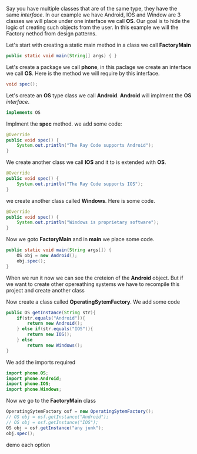 Say you have multiple classes that are of the same type, they have the same *interface*. In our example we have Android, IOS and Window
are 3 classes we will place under one interface we call **OS**.
Our goal is to hide the logic of creating such objects from the user. In this example we will the Factory nethod from design patterns.

Let's start with creating a static main method in a class we call **FactoryMain**
```java
public static void main(String[] args) { }
```
Let's create a package we call **phone**, in this paclage  we create an interface we call **OS**.
Here is the method we will require by this interface.
```java
void spec();
```
Let's create an **OS** type class we call **Android**. **Android** will implment the **OS** *interface*. 
```java
implements OS
```
Implment the **spec** method.
we add some code:
```java
@Override
public void spec() {
    System.out.println("The Ray Code supports Android");
}
```

We create another class we call **IOS** and it to is extended with **OS**.
```java
@Override
public void spec() {
    System.out.println("The Ray Code supports IOS");
}
```
we create another class called **Windows**. Here is some code.
```java
@Override
public void spec() {
    System.out.println("Windows is proprietary software");
}
```

Now we goto **FactoryMain** and in **main** we place some code.
```java
public static void main(String args[]) {
    OS obj = new Android();
    obj.spec();
}
```
When we run it now we can see the creteion of the **Android** object.
But if we want to create other opereathing systems we have to recompile this project and create another class

Now create a class called **OperatingSytemFactory**.
We add some code
```java
public OS getInstance(String str){
    if(str.equals("Android")){
        return new Android();
    } else if(str.equals("IOS")){
        return new IOS();
    } else
        return new Windows();
}
```
We add the imports required
```java
import phone.OS;
import phone.Android;
import phone.IOS;
import phone.Windows;
```
Now we go to the **FactoryMain** class
```java
OperatingSytemFactory osf = new OperatingSytemFactory();
// OS obj = osf.getInstance("Android");
// OS obj = osf.getInstance("IOS");
OS obj = osf.getInstance("any junk");
obj.spec();
```
demo each option

